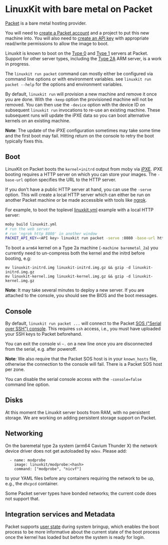 # LinuxKit with bare metal on Packet

[Packet](http://packet.net) is a bare metal hosting provider.

You will need to [create a Packet account] and a project to
put this new machine into. You will also need to [create an API key]
with appropriate read/write permissions to allow the image to boot.

[create a Packet account]:https://app.packet.net/#/registration/
[create an API key]:https://help.packet.net/quick-start/api-integrations

Linuxkit is known to boot on the [Type 0] 
and [Type 1] servers at Packet.
Support for other server types, including the [Type 2A] ARM server,
is a work in progress.

[Type 0]:https://www.packet.net/bare-metal/servers/type-0/
[Type 1]:https://www.packet.net/bare-metal/servers/type-1/
[Type 2A]:https://www.packet.net/bare-metal/servers/type-2a/

The `linuxkit run packet` command can mostly either be configured via
command line options or with environment variables. see `linuxkit run
packet --help` for the options and environment variables.

By default, `linuxkit run` will provision a new machine and remove it
once you are done. With the `-keep` option the provisioned machine
will not be removed. You can then use the `-device` option with the
device ID on subsequent `linuxkit run` invocations to re-use an
existing machine. These subsequent runs will update the iPXE data so
you can boot alternative kernels on an existing machine.

**Note**: The update of the iPXE configuration sometimes may take some
time and the first boot may fail. Hitting return on the console to
retry the boot typically fixes this.

## Boot

LinuxKit on Packet boots the `kernel+initrd` output from moby
via
[iPXE](https://help.packet.net/technical/infrastructure/custom-ipxe). iPXE
booting requires a HTTP server on which you can store your images. The
`-base-url` option specifies the URL to the HTTP server.

If you don't have a public HTTP server at hand, you can use the
`-serve` option. This will create a local HTTP server which can either
be run on another Packet machine or be made accessible with tools
like [ngrok](https://ngrok.com/).

For example, to boot the toplevel [linuxkit.yml](../linuxkit.yml)
example with a local HTTP server:

```sh
moby build linuxkit.yml
# run the web server
# run 'ngrok http 8080' in another window
PACKET_API_KEY=<API key> linuxkit run packet -serve :8080 -base-url http://9b828514.ngrok.io -project-id <Project ID> linuxkit
```

To boot a `arm64` kernel on a Type 2a machine (`-machine
baremetal_2a`) you currently need to un-compress both the kernel and
the initrd before booting, e.g:
```
mv linuxkit-initrd.img linuxkit-initrd.img.gz && gzip -d linuxkit-initrd.img.gz
mv linuxkit-kernel.img linuxkit-kernel.img.gz && gzip -d linuxkit-kernel.img.gz
```

**Note**: It may take several minutes to deploy a new server. If you
are attached to the console, you should see the BIOS and the boot
messages.



## Console

By default, `linuxkit run packet ...` will connect to the
Packet
[SOS ("Serial over SSH") console](https://help.packet.net/technical/networking/sos-rescue-mode). This
requires `ssh` access, i.e., you must have uploaded your SSH keys to
Packet beforehand.

You can exit the console vi `~.` on a new line once you are
disconnected from the serial, e.g. after poweroff.

**Note**: We also require that the Packet SOS host is in your
`known_hosts` file, otherwise the connection to the console will
fail. There is a Packet SOS host per zone.

You can disable the serial console access with the `-console=false`
command line option.


## Disks

At this moment the Linuxkit server boots from RAM, with no persistent
storage.  We are working on adding persistent storage support on Packet.


## Networking

On the baremetal type 2a system (arm64 Cavium Thunder X) the network device driver does not get autoloaded by `mdev`. Please add:

```
  - name: modprobe
    image: linuxkit/modprobe:<hash>
    command: ["modprobe", "nicvf"]
```

to your YAML files before any containers requiring the network to be up, e.g., the `dhcpcd` container.

Some Packet server types have bonded networks; the current code does
not support that.


## Integration services and Metadata

Packet supports [user state](https://help.packet.net/technical/infrastructure/user-state)
during system bringup, which enables the boot process to be more informative about the
current state of the boot process once the kernel has loaded but before the
system is ready for login.
